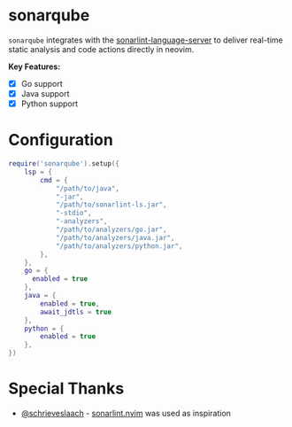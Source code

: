 # sonarqube
`sonarqube` integrates with the [sonarlint-language-server](https://github.com/SonarSource/sonarlint-language-server) to deliver real-time static analysis and code actions directly in neovim.

**Key Features:**
- [x] Go support
- [x] Java support
- [x] Python support

# Configuration
```lua
require('sonarqube').setup({
    lsp = {
        cmd = { 
            "/path/to/java",
            "-jar",
            "/path/to/sonarlint-ls.jar",
            "-stdio",
            "-analyzers",
            "/path/to/analyzers/go.jar",
            "/path/to/analyzers/java.jar",
            "/path/to/analyzers/python.jar",
        },
    },
    go = { 
      enabled = true 
    },
    java = {
        enabled = true,
        await_jdtls = true 
    },
    python = {
        enabled = true 
    },
})
```

# Special Thanks
- [@schrieveslaach](https://github.com/schrieveslaach/) - [sonarlint.nvim](https://gitlab.com/schrieveslaach/sonarlint.nvim) was used as inspiration
